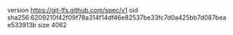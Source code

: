 version https://git-lfs.github.com/spec/v1
oid sha256:6209210f42f09f78a314f14df46e82537be33fc7d0a425bb7d087beae533913b
size 4062
